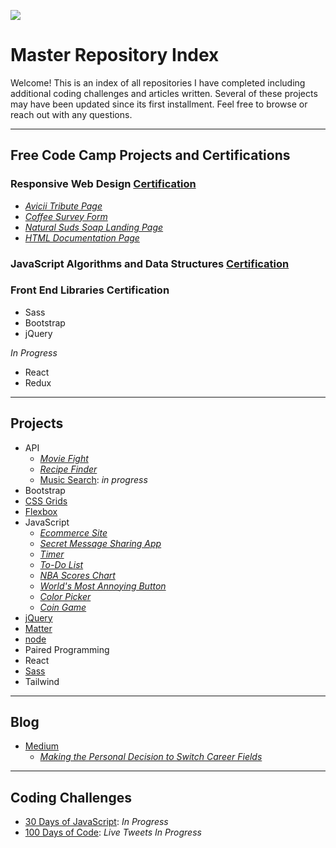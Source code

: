 ![](https://images.pexels.com/photos/4439419/pexels-photo-4439419.jpeg?cs=srgb&dl=pexels-vie-studio-4439419.jpg&fm=jpg)

# Master Repository Index

Welcome! This is an index of all repositories I have completed including additional coding challenges and articles written. Several of these projects may have been updated since its first installment. Feel free to browse or reach out with any questions.

---

## Free Code Camp Projects and Certifications

### Responsive Web Design [Certification](https://www.freecodecamp.org/certification/fcc25a75f69-d7ef-4f3f-a4bd-27119d57c426/responsive-web-design)

- [_Avicii Tribute Page_](https://github.com/dcc5235/Avicii_Tribute)
- [_Coffee Survey Form_](https://github.com/dcc5235/Coffee_Survey)
- [_Natural Suds Soap Landing Page_](https://github.com/dcc5235/Soap_Landing)
- [_HTML Documentation Page_](https://github.com/dcc5235/HTML_TechnicalDoc)

### JavaScript Algorithms and Data Structures [Certification](https://freecodecamp.org/certification/fcc25a75f69-d7ef-4f3f-a4bd-27119d57c426/javascript-algorithms-and-data-structures)

### Front End Libraries Certification
- Sass
- Bootstrap
- jQuery

_In Progress_
- React
- Redux

---

## Projects 
- API
  - [_Movie Fight_](https://github.com/dcc5235/App_Design_Patterns)
  - [_Recipe Finder_](https://github.com/dcc5235/API_Demo1)
  - [Music Search](https://github.com/dcc5235/Waves_SoundBytes): _in progress_
- Bootstrap
- [CSS Grids](https://github.com/dcc5235/Grid_Homes)
- [Flexbox](https://github.com/dcc5235/Flex_Reviews)
- JavaScript
  - [_Ecommerce Site_](https://github.com/dcc5235/EComm_Shop)
  - [_Secret Message Sharing App_](https://github.com/dcc5235/Hidden_Message)
  - [_Timer_](https://github.com/dcc5235/Timer)
  - [_To-Do List_](https://github.com/dcc5235/Todo_List)
  - [_NBA Scores Chart_](https://github.com/dcc5235/NBA_Scores_Chart)
  - [_World's Most Annoying Button_](https://github.com/dcc5235/Impossible_Button)
  - [_Color Picker_](https://github.com/dcc5235/Color_Picker)
  - [_Coin Game_](https://github.com/dcc5235/Coin_Game)
- [jQuery](https://github.com/dcc5235/jQuery)
- [Matter](https://github.com/dcc5235/A-maze-ing_Game)
- [node](https://github.com/dcc5235/HiDash)
- Paired Programming
- React
- [Sass](https://github.com/dcc5235/Childcare_Landing)
- Tailwind

---

## Blog
- [Medium](https://medium.com/switching-careers-to-front-end-development)
  - [_Making the Personal Decision to Switch Career Fields_](https://medium.com/switching-careers-to-front-end-development/making-the-personal-decision-to-switch-career-fields-548e093387f5)
  
---

## Coding Challenges

- [30 Days of JavaScript](https://github.com/dcc5235/EDM_JavaScript30): _In Progress_
- [100 Days of Code](https://twitter.com/DanyChheang/status/1307419775992201221?s=20): _Live Tweets In Progress_
